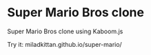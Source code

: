 # Super Mario Bros clone
Super Mario Bros clone using Kaboom.js

Try it: miladkittan.github.io/super-mario/
